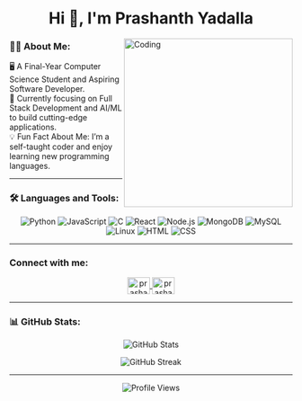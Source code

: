 <h1 align="center">Hi 👋, I'm Prashanth Yadalla</h1>
<img align="right" alt="Coding" width="300" src="https://camo.githubusercontent.com/9939f57a40461f1f7d5ee9c81e8f4634eb6a9339f5a3ced15f2ce471bb18b49b/68747470733a2f2f6d656469612e67697068792e636f6d2f6d656469612f4d3967624264396e6244724f5475314d71782f67697068792e676966">

### 👩‍💻 About Me:
<p align="left">
    🖥️ A Final-Year Computer Science Student and Aspiring Software Developer.  
    <br>
    🌱 Currently focusing on Full Stack Development and AI/ML to build cutting-edge applications.  
    <br>
    💡 Fun Fact About Me: I’m a self-taught coder and enjoy learning new programming languages.
</p>

<hr>

### 🛠️ Languages and Tools:
<p align="center">
  <img src="https://img.icons8.com/color/48/000000/python.png" alt="Python" />
  <img src="https://img.icons8.com/color/48/000000/javascript.png" alt="JavaScript" />
  <img src="https://img.icons8.com/color/48/000000/c-programming.png" alt="C" />
  <img src="https://img.icons8.com/color/48/000000/react-native.png" alt="React" />
  <img src="https://img.icons8.com/color/48/000000/nodejs.png" alt="Node.js" />
  <img src="https://img.icons8.com/color/48/000000/mongodb.png" alt="MongoDB" />
  <img src="https://img.icons8.com/color/48/000000/mysql-logo.png" alt="MySQL" />
  <img src="https://img.icons8.com/color/48/000000/linux.png" alt="Linux" />
  <img src="https://img.icons8.com/color/48/000000/html-5.png" alt="HTML" />
  <img src="https://img.icons8.com/color/48/000000/css3.png" alt="CSS" />
</p>

<hr>

<h3 align="left">Connect with me:</h3>
<p align="center">
  <a href="https://www.linkedin.com/in/prashanth-yadalla/" target="_blank">
    <img align="center" src="https://raw.githubusercontent.com/rahuldkjain/github-profile-readme-generator/master/src/images/icons/Social/linked-in-alt.svg" alt="prashanth-yadalla" height="30" width="40" />
  </a>
  <a href="https://github.com/yadallaprashanth" target="_blank">
    <img align="center" src="https://raw.githubusercontent.com/rahuldkjain/github-profile-readme-generator/master/src/images/icons/Social/github.svg" alt="prashanth-yadalla" height="30" width="40" />
  </a>
</p>

<hr>

### 📊 GitHub Stats:
<p align="center">
  <img src="https://github-readme-stats.vercel.app/api?username=yadallaprashanth&show_icons=true&theme=radical" alt="GitHub Stats" />
</p>

<p align="center">
  <img src="https://github-readme-streak-stats.herokuapp.com/?user=yadallaprashanth&theme=radical" alt="GitHub Streak" />
</p>

<hr>

<p align="center" height="30">
  <img src="https://komarev.com/ghpvc/?username=yadallaprashanth&label=Profile%20Views&color=0e75b6&style=flat" alt="Profile Views" />
</p>
